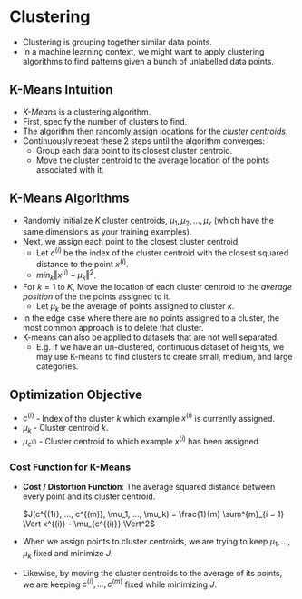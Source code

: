 # Clustering

- Clustering is grouping together similar data points.
- In a machine learning context, we might want to apply clustering algorithms to find patterns given a bunch of unlabelled data points.

## K-Means Intuition

- *K-Means* is a clustering algorithm.
- First, specify the number of clusters to find.
- The algorithm then randomly assign locations for the *cluster centroids*.
- Continuously repeat these 2 steps until the algorithm converges:
  - Group each data point to its closest cluster centroid.
  - Move the cluster centroid to the average location of the points associated with it.

## K-Means Algorithms

- Randomly initialize $K$ cluster centroids, $\mu_1, \mu_2, ..., \mu_k$  (which have the same dimensions as your training examples).
- Next, we assign each point to the closest cluster centroid.
  - Let $c^{(i)}$ be the index of the cluster centroid with the closest squared distance to the point $x^{(i)}$.
  - $min_k \Vert x^{(i)} - \mu_k \Vert^2$.
- For $k = 1$ to $K$, Move the location of each cluster centroid to the *average position* of the the points assigned to it.
  - Let $\mu_k$ be the average of points assigned to cluster $k$.
- In the edge case where there are no points assigned to a cluster, the most common approach is to delete that cluster.
- K-means can also be applied to datasets that are not well separated.
  - E.g. if we have an un-clustered, continuous dataset of heights, we may use K-means to find clusters to create small, medium, and large categories.

## Optimization Objective

- $c^{(i)}$ - Index of the cluster $k$ which example $x^{(i)}$ is currently assigned.
- $\mu_k$ - Cluster centroid $k$.
- $\mu_{c^{(i)}}$ - Cluster centroid to which example $x^{(i)}$ has been assigned.

### Cost Function for K-Means

- **Cost / Distortion Function**: The average squared distance between every point and its cluster centroid.

    $J(c^{(1)}, ..., c^{(m)}, \mu_1, ..., \mu_k) = \frac{1}{m} \sum^{m}_{i = 1} \Vert x^{(i)} - \mu_{c^{(i)}} \Vert^2$

- When we assign points to cluster centroids, we are trying to keep  $\mu_1, ..., \mu_k$ fixed and minimize $J$.
- Likewise, by moving the cluster centroids to the average of its points, we are keeping $c^{(i)}, ..., c^{(m)}$ fixed while minimizing $J$.
